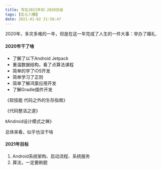 ```yaml
---
title: 写在2021年初-2020总结
tags: [乱七八糟]
date: 2021-01-02 21:58:47
---
```


2020年，多灾多难的一年，但是在这一年完成了人生的一件大事：举办了婚礼.

<!--more-->

#### 2020年干了啥

* 了解了以下Android Jetpack
* 重温数据结构，看了点算法课程
* 简单的学了iOS开发
* 简单学习了正则
* 简单了解鸿蒙应用开发
* 了解Gradle插件开发



《软技能 代码之外的生存指南》

《代码整洁之道》

《Android设计模式之禅》

总体来看，似乎也没干啥



#### 2021年目标

1. Android系统架构、启动流程、系统服务
2. 算法，一定要刷题